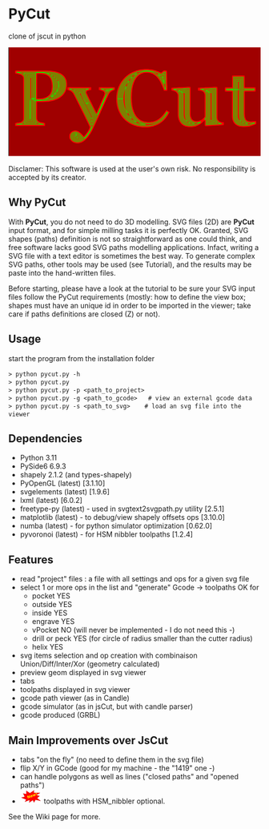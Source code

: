 # PyCut

clone of jscut in python

![pycut](resources/pycut_img.png)

Disclamer: This software is used at the user's own risk. No responsibility is accepted by its creator.

## Why PyCut

With <strong>PyCut</strong>, you do not need to do 3D modelling. SVG files (2D) are <strong>PyCut</strong> input format, and for simple milling tasks it is perfectly OK. Granted, SVG shapes (paths) definition is not so straightforward as one could think, and free software lacks good SVG paths modelling applications. Infact, writing a SVG file with a text editor is sometimes the best way. To generate complex SVG paths, other tools may be used (see Tutorial), and the results may be paste into the hand-written files.

Before starting, please have a look at the tutorial to be sure your SVG input files follow the PyCut requirements (mostly: how to define the view box; shapes must have an unique id in order to be imported in the viewer; take care if paths definitions are closed (Z) or not).

## Usage

start the program from the installation folder

```
> python pycut.py -h
> python pycut.py
> python pycut.py -p <path_to_project>
> python pycut.py -g <path_to_gcode>   # view an external gcode data
> python pycut.py -s <path_to_svg>    # load an svg file into the viewer
```

## Dependencies

- Python 3.11
- PySide6 6.9.3
- shapely 2.1.2 (and types-shapely)
- PyOpenGL (latest) [3.1.10]
- svgelements (latest) [1.9.6]
- lxml (latest) [6.0.2]
- freetype-py (latest) - used in svgtext2svgpath.py utility [2.5.1]
- matplotlib (latest) - to debug/view shapely offsets ops [3.10.0]
- numba (latest) - for python simulator optimization [0.62.0]
- pyvoronoi (latest) - for HSM nibbler toolpaths [1.2.4]

## Features

- read "project" files : a file with all settings and ops for a given svg file
- select 1 or more ops in the list and "generate" Gcode -> toolpaths OK for
  - pocket YES
  - outside YES
  - inside YES
  - engrave YES
  - vPocket NO (will never be implemented - I do not need this -)
  - drill or peck YES (for circle of radius smaller than the cutter radius)
  - helix YES
- svg items selection and op creation with combinaison Union/Diff/Inter/Xor (geometry calculated)
- preview geom displayed in svg viewer
- tabs
- toolpaths displayed in svg viewer
- gcode path viewer (as in Candle)
- gcode simulator (as in jsCut, but with candle parser)
- gcode produced (GRBL)

## Main Improvements over JsCut

- tabs "on the fly" (no need to define them in the svg file)
- flip X/Y in GCode (good for my machine - the "1419" one -)
- can handle polygons as well as lines ("closed paths" and "opened paths")
- ![new](resources/new_img.png) toolpaths with HSM_nibbler optional.

See the Wiki page for more.
